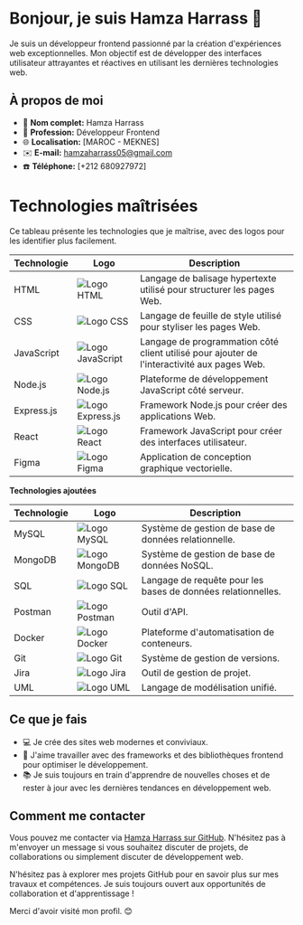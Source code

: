# Bonjour, je suis Hamza Harrass 👋

Je suis un développeur frontend passionné par la création d'expériences web exceptionnelles. Mon objectif est de développer des interfaces utilisateur attrayantes et réactives en utilisant les dernières technologies web.

## À propos de moi

- 🌟 **Nom complet:** Hamza Harrass
- 💼 **Profession:** Développeur Frontend
- 🌐 **Localisation:** [MAROC - MEKNES]
- ✉️ **E-mail:** [hamzaharrass05@gmail.com](mailto:hamzaharrass05@gmail.com)
- ☎️ **Téléphone:** [+212 680927972]

# Technologies maîtrisées

Ce tableau présente les technologies que je maîtrise, avec des logos pour les identifier plus facilement.

| Technologie | Logo | Description |
|---|---|---|
| HTML | ![Logo HTML](https://cdn4.iconfinder.com/data/icons/logos-and-brands/512/167_Html5_logo_logos-30.png)  | Langage de balisage hypertexte utilisé pour structurer les pages Web. |
| CSS | ![Logo CSS](https://cdn1.iconfinder.com/data/icons/logotypes/32/badge-css-3-35.png)| Langage de feuille de style utilisé pour styliser les pages Web. |
| JavaScript | ![Logo JavaScript](https://upload.wikimedia.org/wikipedia/commons/thumb/b/bd/JavaScript_logo.svg/256px-JavaScript_logo.svg.png) | Langage de programmation côté client utilisé pour ajouter de l'interactivité aux pages Web. |
| Node.js | ![Logo Node.js](https://upload.wikimedia.org/wikipedia/commons/thumb/0/0a/Node-js-logo.svg/256px-Node-js-logo.svg.png) | Plateforme de développement JavaScript côté serveur. |
| Express.js | ![Logo Express.js](https://upload.wikimedia.org/wikipedia/commons/thumb/c/c4/Express_logo.svg/256px-Express_logo.svg.png) | Framework Node.js pour créer des applications Web. |
| React | ![Logo React](https://upload.wikimedia.org/wikipedia/commons/thumb/0/0a/React-icon.svg/256px-React-icon.svg.png) | Framework JavaScript pour créer des interfaces utilisateur. |
| Figma | ![Logo Figma](https://upload.wikimedia.org/wikipedia/commons/thumb/b/b8/Figma_logo.svg/256px-Figma_logo.svg.png) | Application de conception graphique vectorielle. |

**Technologies ajoutées**

| Technologie | Logo | Description |
|---|---|---|
| MySQL | ![Logo MySQL](https://upload.wikimedia.org/wikipedia/commons/thumb/7/70/MySQL_logo.svg/256px-MySQL_logo.svg.png) | Système de gestion de base de données relationnelle. |
| MongoDB | ![Logo MongoDB](https://upload.wikimedia.org/wikipedia/commons/thumb/a/a2/MongoDB_logo.svg/256px-MongoDB_logo.svg.png) | Système de gestion de base de données NoSQL. |
| SQL | ![Logo SQL](https://upload.wikimedia.org/wikipedia/commons/thumb/f/f9/SQL_logo.svg/256px-SQL_logo.svg.png) | Langage de requête pour les bases de données relationnelles. |
| Postman | ![Logo Postman](https://upload.wikimedia.org/wikipedia/commons/thumb/2/2f/Postman_logo.svg/256px-Postman_logo.svg.png) | Outil d'API. |
| Docker | ![Logo Docker](https://upload.wikimedia.org/wikipedia/commons/thumb/2/2c/Docker_logo.svg/256px-Docker_logo.svg.png) | Plateforme d'automatisation de conteneurs. |
| Git | ![Logo Git](https://upload.wikimedia.org/wikipedia/commons/thumb/6/6b/Git_logo.svg/256px-Git_logo.svg.png) | Système de gestion de versions. |
| Jira | ![Logo Jira](https://upload.wikimedia.org/wikipedia/commons/thumb/d/d0/Jira_logo.svg/256px-Jira_logo.svg.png) | Outil de gestion de projet. |
| UML | ![Logo UML](https://upload.wikimedia.org/wikipedia/commons/thumb/8/86/Unified_Modeling_Language_logo.svg/256px-Unified_Modeling_Language_logo.svg.png) | Langage de modélisation unifié. |




## Ce que je fais

- 💻 Je crée des sites web modernes et conviviaux.
- 🚀 J'aime travailler avec des frameworks et des bibliothèques frontend pour optimiser le développement.
- 📚 Je suis toujours en train d'apprendre de nouvelles choses et de rester à jour avec les dernières tendances en développement web.

## Comment me contacter

Vous pouvez me contacter via [Hamza Harrass sur GitHub](https://github.com/HamzaHarrass). N'hésitez pas à m'envoyer un message si vous souhaitez discuter de projets, de collaborations ou simplement discuter de développement web.

N'hésitez pas à explorer mes projets GitHub pour en savoir plus sur mes travaux et compétences. Je suis toujours ouvert aux opportunités de collaboration et d'apprentissage !

Merci d'avoir visité mon profil. 😊

